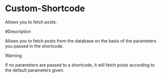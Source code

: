 # Custom-Shortcode

Allows you to fetch posts.

#Description

Allows you to fetch posts from the database on the basis of the parameters you passed in the shortcode.

Warning 

  If no parameters are passed to a shortcode, it will fetch posts according to the default parameters given.
  

